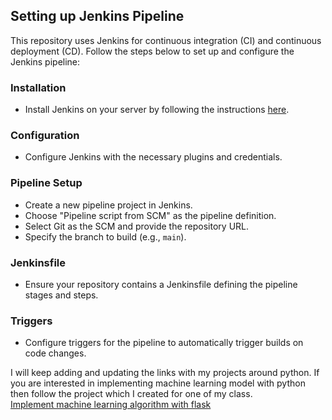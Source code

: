 ## Setting up Jenkins Pipeline

This repository uses Jenkins for continuous integration (CI) and continuous deployment (CD). Follow the steps below to set up and configure the Jenkins pipeline:

### Installation
- Install Jenkins on your server by following the instructions [here](https://www.jenkins.io/doc/book/installing/).

### Configuration
- Configure Jenkins with the necessary plugins and credentials.

### Pipeline Setup
- Create a new pipeline project in Jenkins.
- Choose "Pipeline script from SCM" as the pipeline definition.
- Select Git as the SCM and provide the repository URL.
- Specify the branch to build (e.g., `main`).

### Jenkinsfile
- Ensure your repository contains a Jenkinsfile defining the pipeline stages and steps.

### Triggers
- Configure triggers for the pipeline to automatically trigger builds on code changes.






I will keep adding and updating the links with my projects around python. If you are interested in implementing machine learning model with python then follow the project which I created for one of my class.<br>
[Implement machine learning algorithm with flask](https://github.com/UnpredictablePrashant/MachineLearninginFlask)


